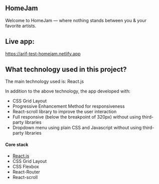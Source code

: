 ## HomeJam
Welcome to HomeJam — where nothing stands between you & your favorite artists.

## Live app:
https://arif-test-homejam.netlify.app

## What technology used in this project?

The main technology used is: React.js

In addition to the above technology, the app developed with:
- CSS Grid Layout
- Progressive Enhancement Method for responsiveness 
- React-scroll library to improve the user interaction
- Full responsive (below the breakpoint of 320px) without using third-party libraries
- Dropdown menu using plain CSS and Javascript without using third-party libraries 

#### Core stack
- [React.js](https://github.com/facebook/react)
- CSS Grid Layout
- CSS Flexbox 
- React-Router
- React-scroll
